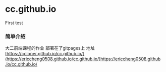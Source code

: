 # cc.github.io
First test
### 简单介绍
大二前端课程的作业
部署在了gitpages上 地址 [https://ccloner.github.io/cc.github.io/](https://ericcheng0508.github.io/cc.github.io/)https://ericcheng0508.github.io/cc.github.io/

